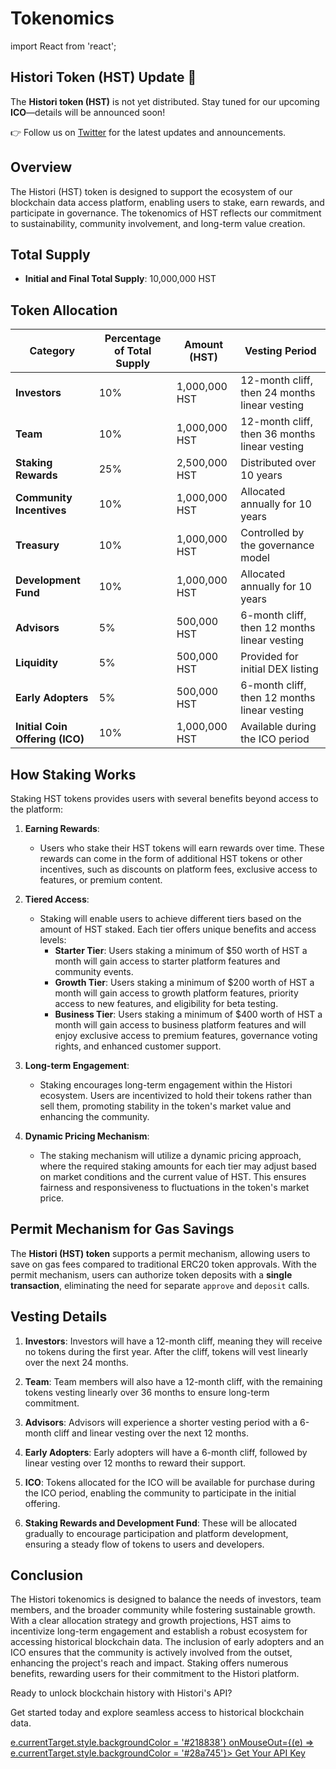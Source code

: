 # Tokenomics

import React from 'react';

<div style={{
  backgroundColor: '#f5f7fa', 
  border: '1px solid #dfe1e6', 
  borderRadius: '8px', 
  padding: '16px', 
  textAlign: 'center',
  margin: '16px 0',
  fontFamily: 'Arial, sans-serif'
}}>
  <h2 style={{ color: '#2c3e50', margin: '0 0 8px' }}>Histori Token (HST) Update 🚀</h2>
  <p style={{ color: '#34495e', margin: '0 0 8px' }}>
    The <strong>Histori token (HST)</strong> is not yet distributed. Stay tuned for our upcoming <strong>ICO</strong>—details will be announced soon!
  </p>
  <p style={{ margin: '0' }}>
    👉 Follow us on <a href="https://twitter.com/histori_xyz" style={{ color: '#3498db', textDecoration: 'none', fontWeight: 'bold' }}>Twitter</a> for the latest updates and announcements.
  </p>
</div>


## Overview

The Histori (HST) token is designed to support the ecosystem of our blockchain data access platform, enabling users to stake, earn rewards, and participate in governance. The tokenomics of HST reflects our commitment to sustainability, community involvement, and long-term value creation.

## Total Supply

- **Initial and Final Total Supply**: 10,000,000 HST

## Token Allocation

| Category                | Percentage of Total Supply | Amount (HST)      | Vesting Period                      |
|-------------------------|---------------------------|--------------------|-------------------------------------|
| **Investors**           | 10%                       | 1,000,000 HST      | 12-month cliff, then 24 months linear vesting |
| **Team**                | 10%                       | 1,000,000 HST      | 12-month cliff, then 36 months linear vesting |
| **Staking Rewards**     | 25%                       | 2,500,000 HST      | Distributed over 10 years          |
| **Community Incentives** | 10%                       | 1,000,000 HST      | Allocated annually for 10 years    |
| **Treasury**            | 10%                       | 1,000,000 HST      | Controlled by the governance model  |
| **Development Fund**    | 10%                       | 1,000,000 HST      | Allocated annually for 10 years     |
| **Advisors**            | 5%                        | 500,000 HST        | 6-month cliff, then 12 months linear vesting |
| **Liquidity**           | 5%                        | 500,000 HST        | Provided for initial DEX listing    |
| **Early Adopters**      | 5%                        | 500,000 HST        | 6-month cliff, then 12 months linear vesting |
| **Initial Coin Offering (ICO)** | 10%            | 1,000,000 HST        | Available during the ICO period     |

## How Staking Works

Staking HST tokens provides users with several benefits beyond access to the platform:

1. **Earning Rewards**:
   - Users who stake their HST tokens will earn rewards over time. These rewards can come in the form of additional HST tokens or other incentives, such as discounts on platform fees, exclusive access to features, or premium content.

2. **Tiered Access**:
   - Staking will enable users to achieve different tiers based on the amount of HST staked. Each tier offers unique benefits and access levels:
     - **Starter Tier**: Users staking a minimum of $50 worth of HST a month will gain access to starter platform features and community events.
     - **Growth Tier**: Users staking a minimum of $200 worth of HST a month will gain access to growth platform features, priority access to new features, and eligibility for beta testing.
     - **Business Tier**: Users staking a minimum of $400 worth of HST a month will gain access to business platform features and will enjoy exclusive access to premium features, governance voting rights, and enhanced customer support.

3. **Long-term Engagement**:
   - Staking encourages long-term engagement within the Histori ecosystem. Users are incentivized to hold their tokens rather than sell them, promoting stability in the token's market value and enhancing the community.

4. **Dynamic Pricing Mechanism**:
   - The staking mechanism will utilize a dynamic pricing approach, where the required staking amounts for each tier may adjust based on market conditions and the current value of HST. This ensures fairness and responsiveness to fluctuations in the token's market price.

## Permit Mechanism for Gas Savings

The **Histori (HST) token** supports a permit mechanism, allowing users to save on gas fees compared to traditional ERC20 token approvals. With the permit mechanism, users can authorize token deposits with a **single transaction**, eliminating the need for separate `approve` and `deposit` calls.

## Vesting Details

1. **Investors**: Investors will have a 12-month cliff, meaning they will receive no tokens during the first year. After the cliff, tokens will vest linearly over the next 24 months.
   
2. **Team**: Team members will also have a 12-month cliff, with the remaining tokens vesting linearly over 36 months to ensure long-term commitment.

3. **Advisors**: Advisors will experience a shorter vesting period with a 6-month cliff and linear vesting over the next 12 months.

4. **Early Adopters**: Early adopters will have a 6-month cliff, followed by linear vesting over 12 months to reward their support.

5. **ICO**: Tokens allocated for the ICO will be available for purchase during the ICO period, enabling the community to participate in the initial offering.

6. **Staking Rewards and Development Fund**: These will be allocated gradually to encourage participation and platform development, ensuring a steady flow of tokens to users and developers.

## Conclusion

The Histori tokenomics is designed to balance the needs of investors, team members, and the broader community while fostering sustainable growth. With a clear allocation strategy and growth projections, HST aims to incentivize long-term engagement and establish a robust ecosystem for accessing historical blockchain data. The inclusion of early adopters and an ICO ensures that the community is actively involved from the outset, enhancing the project's reach and impact. Staking offers numerous benefits, rewarding users for their commitment to the Histori platform.
<footer style={{
  backgroundColor: '#f9fafb',
  borderTop: '1px solid #e0e0e0',
  padding: '20px',
  textAlign: 'center',
  marginTop: '40px',
  fontFamily: 'Roboto, sans-serif',
}}>
  <p style={{
    margin: '0 0 8px',
    fontSize: '18px',
    fontWeight: '600',
    color: '#333',
  }}>
    Ready to unlock blockchain history with Histori's API?
  </p>
  <p style={{
    margin: '0 0 16px',
    fontSize: '14px',
    color: '#666',
  }}>
    Get started today and explore seamless access to historical blockchain data.
  </p>
  <a href="https://histori.xyz/signin" style={{
    display: 'inline-block',
    backgroundColor: '#28a745', /* Green color from Docusaurus */
    color: '#ffffff',
    textDecoration: 'none',
    padding: '12px 24px',
    borderRadius: '50px', /* Fully rounded button */
    fontWeight: '600',
    fontSize: '14px',
    transition: 'background-color 0.3s ease',
  }}
  onMouseOver={(e) => e.currentTarget.style.backgroundColor = '#218838'}
  onMouseOut={(e) => e.currentTarget.style.backgroundColor = '#28a745'}>
    Get Your API Key
  </a>
</footer>
